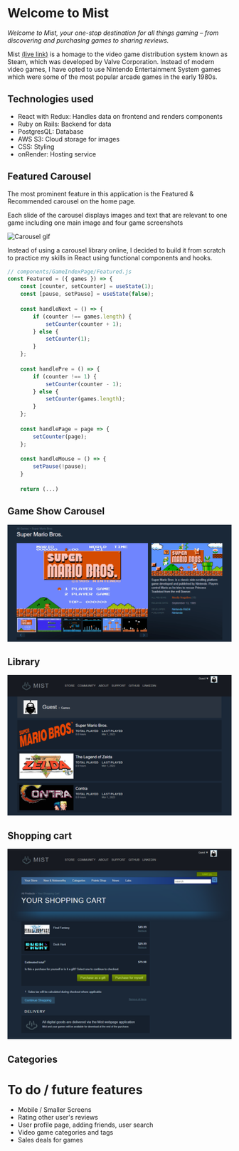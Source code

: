 # Welcome to **Mist**
_Welcome to Mist, your one-stop destination for all things gaming – from discovering and purchasing games to sharing reviews._

Mist [(live link)](https://mist.onrender.com/) is a homage to the video game distribution system known as Steam, which was developed by Valve Corporation. Instead of modern video games, I have opted to use Nintendo Entertainment System games which were some of the most popular arcade games in the early 1980s.

## Technologies used
- React with Redux: Handles data on frontend and renders components
- Ruby on Rails: Backend for data
- PostgresQL: Database
- AWS S3: Cloud storage for images
- CSS: Styling
- onRender: Hosting service

## Featured Carousel

The most prominent feature in this application is the Featured & Recommended carousel on the home page.

Each slide of the carousel displays images and text that are relevant to one game including one main image and four game screenshots

![Carousel gif](/readme_assets/Carousel-gif.gif "Carousel")

Instead of using a carousel library online, I decided to build it from scratch to practice my skills in React using functional components and hooks. 

```js
// components/GameIndexPage/Featured.js
const Featured = ({ games }) => {
    const [counter, setCounter] = useState(1);
    const [pause, setPause] = useState(false);

    const handleNext = () => {
        if (counter !== games.length) {
            setCounter(counter + 1);
        } else {
            setCounter(1);
        }
    };

    const handlePre = () => {
        if (counter !== 1) {
            setCounter(counter - 1);
        } else {
            setCounter(games.length);
        }
    };

    const handlePage = page => {
        setCounter(page);
    };

    const handleMouse = () => {
        setPause(!pause);
    }

    return (...)
```

## Game Show Carousel
![Game Carousel](/readme_assets/Game-show-page-carousel.gif "Game Carousel")

## Library
![Library Screenshot](/readme_assets/library_screenshot.PNG "Library")

## Shopping cart
![Shopping cart](/readme_assets/shopping_cart_screenshot.PNG "Shopping Cart")

## Categories

# To do / future features
- Mobile / Smaller Screens
- Rating other user's reviews
- User profile page, adding friends, user search
- Video game categories and tags
- Sales deals for games